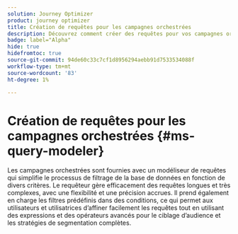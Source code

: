```yaml
---
solution: Journey Optimizer
product: journey optimizer
title: Création de requêtes pour les campagnes orchestrées
description: Découvrez comment créer des requêtes pour vos campagnes orchestrées
badge: label="Alpha"
hide: true
hidefromtoc: true
source-git-commit: 94de60c33c7cf1d8956294aebb91d7533534088f
workflow-type: tm+mt
source-wordcount: '83'
ht-degree: 1%

---
```


# Création de requêtes pour les campagnes orchestrées {#ms-query-modeler}

Les campagnes orchestrées sont fournies avec un modéliseur de requêtes qui simplifie le processus de filtrage de la base de données en fonction de divers critères. Le requêteur gère efficacement des requêtes longues et très complexes, avec une flexibilité et une précision accrues. Il prend également en charge les filtres prédéfinis dans des conditions, ce qui permet aux utilisateurs et utilisatrices d’affiner facilement les requêtes tout en utilisant des expressions et des opérateurs avancés pour le ciblage d’audience et les stratégies de segmentation complètes.